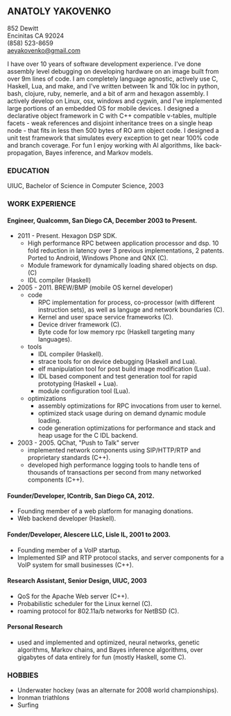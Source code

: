 ANATOLY YAKOVENKO
-----------------
852 Dewitt  
Encinitas CA 92024  
(858) 523-8659  
aeyakovenko@gmail.com  


I have over 10 years of software development experience. I've done
assembly level debugging on developing hardware on an image built
from over 9m lines of code.  I am completely language agnostic,
actively use C, Haskell, Lua, and make, and I've written between
1k and 10k loc in python, bash, clojure, ruby, nemerle, and a bit
of arm and hexagon assembly.  I actively develop on Linux, osx,
windows and cygwin, and I've implemented large portions of an embedded
OS for mobile devices.  I designed a declarative object framework
in C with C++ compatible v-tables, multiple facets - weak references
and disjoint inheritance trees on a single heap node -  that fits
in less then 500 bytes of RO arm object code.  I designed a unit
test framework that simulates every exception to get near 100%
code and branch coverage. For fun I enjoy working with AI algorithms,
like back-propagation, Bayes inference, and Markov models.

### EDUCATION ###
UIUC, Bachelor of Science in Computer Science, 2003

### WORK EXPERIENCE ###
#### Engineer, Qualcomm, San Diego CA, December 2003 to Present. ####
   * 2011 - Present. Hexagon DSP SDK.
      * High performance RPC between application processor and dsp.
        10 fold reduction in latency over 3 previous implementations,
        2 patents.  Ported to Android, Windows Phone and QNX (C).
      * Module framework for dynamically loading shared objects on
        dsp. (C)
      * IDL compiler (Haskell)
   * 2005 - 2011.  BREW/BMP (mobile OS kernel developer)
      * code
         * RPC implementation for process, co-processor (with
           different instruction sets), as well as languge and
           network boundaries (C).
         * Kernel and user space service frameworks (C).
         * Device driver framework (C).
         * Byte code for low memory rpc (Haskell targeting many
           languages).
      * tools
         * IDL compiler (Haskell).
         * strace tools for on device debugging (Haskell and Lua).
         * elf manipulation tool for post build image modification
           (Lua).
         * IDL based component and test generation tool for rapid
           prototyping (Haskell + Lua).
         * module configuration tool (Lua).
      * optimizations
         * assembly optimizations for RPC invocations from user to
           kernel.
         * optimized stack usage during on demand dynamic module
           loading.
         * code generation optimizations for performance and stack
           and heap usage for the C IDL backend.
   * 2003 - 2005.  QChat, "Push to Talk" server
      * implemented network components using SIP/HTTP/RTP and
        proprietary standards (C++).
      * developed high performance logging tools to handle tens of
        thousands of transactions per second from many networked
        components (C++).

#### Founder/Developer, IContrib, San Diego CA, 2012. ####
   * Founding member of a web platform for managing donations.
   * Web backend developer (Haskell).

#### Fonder/Developer, Alescere LLC, Lisle IL, 2001 to 2003. ####
   * Founding member of a VoIP startup.
   * Implemented SIP and RTP protocol stacks, and server components
     for a VoIP system for small businesses  (C++).

#### Research Assistant, Senior Design, UIUC, 2003 ####
   * QoS for the Apache Web server (C++).
   * Probabilistic scheduler for the Linux kernel (C).
   * roaming protocol for 802.11a/b networks for NetBSD (C).

#### Personal Research ####
  * used and implemented and optimized, neural networks, genetic
    algorithms, Markov chains, and Bayes inference algorithms,
    over gigabytes of data entirely for fun  (mostly Haskell, some C).

### HOBBIES ###
   * Underwater hockey (was an alternate for 2008 world championships).
   * Ironman triathlons
   * Surfing

